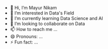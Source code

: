 - 👋 Hi, I’m Mayur Nikam
- 👀 I’m interested in Data's Field
- 🌱 I’m currently learning Data Science and AI
- 💞️ I’m looking to collaborate on Data
- 📫 How to reach me ...
- 😄 Pronouns: ...
- ⚡ Fun fact: ...

<!---
mayur2580/mayur2580 is a ✨ special ✨ repository because its `README.md` (this file) appears on your GitHub profile.
You can click the Preview link to take a look at your changes.
--->
